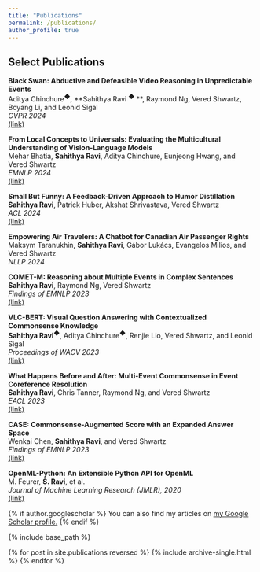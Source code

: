 ```yaml
---
title: "Publications"
permalink: /publications/
author_profile: true
---
```


## Select Publications

**Black Swan: Abductive and Defeasible Video Reasoning in Unpredictable Events**  
  Aditya Chinchure<sup>◆</sup>, **Sahithya Ravi <sup>◆</sup> **, Raymond Ng, Vered Shwartz, Boyang Li, and Leonid Sigal  
  *CVPR 2024*  
  [(link)](https://arxiv.org/abs/2412.05725)

**From Local Concepts to Universals: Evaluating the Multicultural Understanding of Vision-Language Models**  
  Mehar Bhatia, **Sahithya Ravi**, Aditya Chinchure, Eunjeong Hwang, and Vered Shwartz  
  *EMNLP 2024*  
  [(link)](https://arxiv.org/abs/2407.00263)

**Small But Funny: A Feedback-Driven Approach to Humor Distillation**  
  **Sahithya Ravi**, Patrick Huber, Akshat Shrivastava, Vered Shwartz  
  *ACL 2024*  
  [(link)](https://aclanthology.org/2024.acl-long.706.pdf)

**Empowering Air Travelers: A Chatbot for Canadian Air Passenger Rights**  
  Maksym Taranukhin, **Sahithya Ravi**, Gábor Lukács, Evangelos Milios, and Vered Shwartz  
  *NLLP 2024*

**COMET-M: Reasoning about Multiple Events in Complex Sentences**  
  **Sahithya Ravi**, Raymond Ng, Vered Shwartz  
  *Findings of EMNLP 2023*  
  [(link)](https://www.semanticscholar.org/reader/d0f108b8f5fcfb81e4354b498f3f8491740ece7e)

**VLC-BERT: Visual Question Answering with Contextualized Commonsense Knowledge**  
  **Sahithya Ravi<sup>◆</sup>**, Aditya Chinchure<sup>◆</sup>, Renjie Lio, Vered Shwartz, and Leonid Sigal  
  *Proceedings of WACV 2023*  
  [(link)](https://openaccess.thecvf.com/content/WACV2023/papers/Ravi_VLC-BERT_Visual_Question_Answering_With_Contextualized_Commonsense_Knowledge_WACV_2023_paper.pdf)

**What Happens Before and After: Multi-Event Commonsense in Event Coreference Resolution**  
  **Sahithya Ravi**, Chris Tanner, Raymond Ng, and Vered Shwartz  
  *EACL 2023*  
  [(link)](https://arxiv.org/pdf/2302.09715.pdf)

**CASE: Commonsense-Augmented Score with an Expanded Answer Space**  
  Wenkai Chen, **Sahithya Ravi**, and Vered Shwartz  
  *Findings of EMNLP 2023*  
  [(link)](https://arxiv.org/pdf/2311.01684.pdf)

**OpenML-Python: An Extensible Python API for OpenML**  
  M. Feurer, **S. Ravi**, et al.  
  *Journal of Machine Learning Research (JMLR), 2020*  
  [(link)](https://arxiv.org/pdf/1911.02490.pdf)


{% if author.googlescholar %}
  You can also find my articles on <u><a href="{{author.googlescholar}}">my Google Scholar profile</a>.</u>
{% endif %}

{% include base_path %}

{% for post in site.publications reversed %}
  {% include archive-single.html %}
{% endfor %}